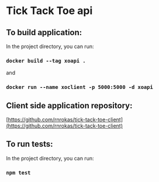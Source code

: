 # Tick Tack Toe api

## To build application:

In the project directory, you can run:

### `docker build --tag xoapi . `

and

### `docker run --name xoclient -p 5000:5000 -d xoapi `

## Client side application repository:

[https://github.com/rnrokas/tick-tack-toe-client](https://github.com/rnrokas/tick-tack-toe-client)

## To run tests:

In the project directory, you can run:

### `npm test`
